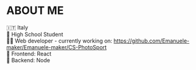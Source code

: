 # ABOUT ME
🇮🇹 Italy
<br />
📖 High School Student
<br />
👨‍💻 Web developer - currently working on: https://github.com/Emanuele-maker/Emanuele-maker/CS-PhotoSport
<br />
💙 Frontend: React
<br />
🧡 Backend: Node
